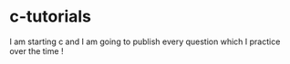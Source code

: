 # c-tutorials
I am starting c and I am going to publish every question which I practice over the time !
